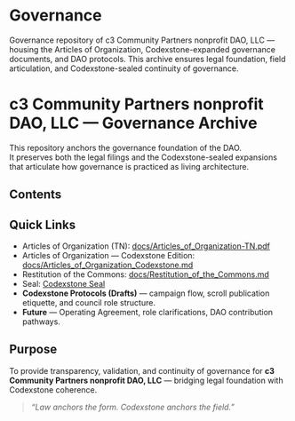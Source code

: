 # Governance
Governance repository of c3 Community Partners nonprofit DAO, LLC — housing the Articles of Organization, Codexstone-expanded governance documents, and DAO protocols. This archive ensures legal foundation, field articulation, and Codexstone-sealed continuity of governance.
# c3 Community Partners nonprofit DAO, LLC — Governance Archive

This repository anchors the governance foundation of the DAO.  
It preserves both the legal filings and the Codexstone-sealed expansions that articulate how governance is practiced as living architecture.

## Contents
## Quick Links
- Articles of Organization (TN): [docs/Articles_of_Organization-TN.pdf](./docs/Articles_of_Organization-TN.pdf)
- Articles of Organization — Codexstone Edition: [docs/Articles_of_Organization_Codexstone.md](./docs/Articles_of_Organization_Codexstone.md)
- Restitution of the Commons: [docs/Restitution_of_the_Commons.md](./docs/Restitution_of_the_Commons.md)
- Seal: [Codexstone Seal](https://raw.githubusercontent.com/<ORG>/<ASSETS_REPO>/main/seals/codexstone-seal.png)
- **Codexstone Protocols (Drafts)** — campaign flow, scroll publication etiquette, and council role structure.  
- **Future** — Operating Agreement, role clarifications, DAO contribution pathways.

## Purpose
To provide transparency, validation, and continuity of governance for **c3 Community Partners nonprofit DAO, LLC** — bridging legal foundation with Codexstone coherence.

> *“Law anchors the form. Codexstone anchors the field.”*
